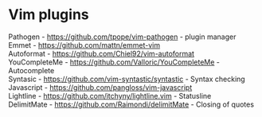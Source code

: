 # Vim plugins

Pathogen - https://github.com/tpope/vim-pathogen - plugin manager    
Emmet - https://github.com/mattn/emmet-vim    
Autoformat - https://github.com/Chiel92/vim-autoformat    
YouCompleteMe - https://github.com/Valloric/YouCompleteMe - Autocomplete    
Syntasic - https://github.com/vim-syntastic/syntastic - Syntax checking        
Javascript - https://github.com/pangloss/vim-javascript    
Lightline - https://github.com/itchyny/lightline.vim - Statusline    
DelimitMate - https://github.com/Raimondi/delimitMate - Closing of quotes
